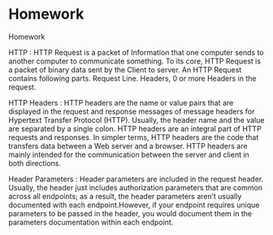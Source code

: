 # Homework
Homework


HTTP : HTTP Request is a packet of Information that one computer sends to another computer to communicate something. To its core, HTTP Request is a packet of binary data sent by the Client to server. An HTTP Request contains following parts. Request Line. Headers, 0 or more Headers in the request.

HTTP Headers : HTTP headers are the name or value pairs that are displayed in the request and response messages of message headers for Hypertext Transfer Protocol (HTTP). Usually, the header name and the value are separated by a single colon. HTTP headers are an integral part of HTTP requests and responses. In simpler terms, HTTP headers are the code that transfers data between a Web server and a browser. HTTP headers are mainly intended for the communication between the server and client in both directions.

Header Parameters : Header parameters are included in the request header. Usually, the header just includes authorization parameters that are common across all endpoints; as a result, the header parameters aren’t usually documented with each endpoint.However, if your endpoint requires unique parameters to be passed in the header, you would document them in the parameters documentation within each endpoint.
